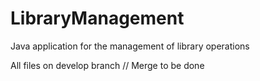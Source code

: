 # LibraryManagement
Java application for the management of library operations

All files on develop branch
// Merge to be done 
